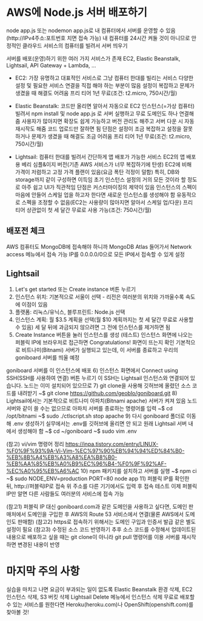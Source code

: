 # AWS에 Node.js 서버 배포하기
node app.js 또는 nodemon app.js로 내 컴퓨터에서 서버를 운영할 수 있음
(http://IPv4주소:포트번호 치면 접속 가능)
내 컴퓨터를 24시간 켜둘 것이 아니므로 
안정적인 클라우드 서비스의 컴퓨터를 빌려서 서버 띄우기

서버를 배포(운영)하기 위한 여러 가지 서비스가 존재
EC2, Elastic Beanstalk, Lightsail, API Gateway + Lambda, ...

- EC2: 가장 유명하고 대표적인 서비스로 그냥 컴퓨터 한대를 빌리는 서비스
다양한 설정 및 필요한 서비스 연결을 직접 해야 하는 부분이 많음
설정이 복잡하고 문제가 생겼을 때 해결도 어려움
프리 티어 1년 무료(조건: t2.micro, 750시간/월)

- Elastic Beanstalk: 코드만 올리면 알아서 자동으로 EC2 인스턴스(=가상 컴퓨터) 빌려서
npm install 및 node app.js 로 서버 실행하고 무료 도메인도 하나 연결해줌
사용자가 많아지면 확장도 쉽게 가능하고 버전 관리도 해주고 서버 다운 시 자동 재시작도 해줌
코드 업로드만 잘하면 됨
단점은 설정이 조금 복잡하고 설정을 잘못하거나 문제가 생겼을 때 해결도 조금 어려움
프리 티어 1년 무료(조건: t2.micro, 750시간/월)

- Lightsail: 컴퓨터 한대를 빌려서 간단하게 앱 배포가 가능한 서비스
EC2의 앱 배포용 베리 심플&이지 버전(기존 AWS 서비스가 너무 복잡하기에 탄생)
EC2에 비해 가격이 저렴하고 고정 가격 플랜이 있음(요금 폭탄 걱정이 덜함)
특히, DB와 storage까지 같이 구성하면 이득임
초기 인스턴스 설정의 거의 모든 것이라 할 정도로 아주 쉽고 UI가 직관적임
단점은 커스터마이징의 제약이 있음
인스턴스의 스펙이 마음에 안들어 스케일 업을 하고자 한다면 새로운 인스턴스를 생성해야 함
유동적으로 스펙을 조정할 수 없음(EC2는 사용량이 많아지면 알아서 스케일 업/다운)
프리 티어 상관없이 첫 세 달간 무료로 사용 가능(조건: 750시간/월)

## 배포전 체크
AWS 컴퓨터도 MongoDB에 접속해야 하니까
MongoDB Atlas 들어가서 Network access 메뉴에서
접속 가능 IP를 0.0.0.0/0으로 모든 IP에서 접속할 수 있게 설정

## Lightsail
1) Let's get started 또는 Create instance 버튼 누르기
2) 인스턴스 위치: 기본적으로 서울이 선택 - 리전은 여러분의 위치와 가까울수록 속도에 이점이 있음
3) 플랫폼: 리눅스/유닉스, 블루프린트: Node.js 선택
4) 인스턴스 계획: 월 $3.5 계획을 선택(월 $10 계획까지는 첫 세 달간 무료로 사용할 수 있음) 
세 달 뒤에 과금되지 않으려면 그 전에 인스턴스를 제거하면 됨
5) Create Instance 버튼을 눌러 인스턴스를 생성
(테스트) 인스턴스 화면에 나오는 퍼블릭 IP에 브라우저로 접근하면 Congratulations! 화면이 뜨는지 확인
기본적으로 비트나미(Bitnami) 서버가 실행되고 있는데, 이 서버를 종료하고 우리의 goniboard 서버를 띄울 예정

goniboard 서버를 이 인스턴스에 배포
6) 인스턴스 화면에서 Connect using SSH(SSH를 사용하여 연결) 버튼 누르기
이 SSH는 Lightsail 인스턴스와 연결되어 있습니다. 노드는 이미 설치되어 있으므로
7) git clone을 사용해 깃허브에 올렸던 소스 코드를 내려받기
~$ git clone https://github.com/geoblo/goniboard.git
8) Lightsail에서는 기본적으로 비트나미 아파치(Bitnami apache) 서버가 켜져 있음
노드 서버와 같이 쓸 수는 없으므로 아파치 서버를 종료하는 명령어를 입력
~$ cd /opt/bitnami
~$ sudo ./ctlscript.sh stop apache
9) 다시 goniboard 폴더로 이동해 .env 생성하기
실무에서는 .env를 깃허브에 올리면 안 되고 원래 Lightsail 서버 내에서 생성해야 함
~$ cd ~/goniboard
~$ sudo vim .env

(참고) vi/vim 명령어 정리
https://inpa.tistory.com/entry/LINUX-%F0%9F%93%9A-Vi-Vim-%EC%97%90%EB%94%94%ED%84%B0-%EB%8B%A4%EB%A3%A8%EA%B8%B0-%EB%AA%85%EB%A0%B9%EC%96%B4-%F0%9F%92%AF-%EC%A0%95%EB%A6%AC
10) npm 패키지를 설치하고 서버를 실행
~$ npm ci
~$ sudo NODE_ENV=production PORT=80 node app
11) 퍼블릭 IP를 확인한 뒤, http://퍼블릭IP로 접속
위 주소를 다른 기기에서도 입력 후 접속 테스트
이제 퍼블릭 IP만 알면 다른 사람들도 여러분의 서비스에 접속 가능

(참고1) 퍼블릭 IP 대신 goniboard.com과 같은 도메인을 사용하고 싶다면, 
도메인 판매처에서 도메인을 구입한 후 AWS의 Route 53 서비스에서 연결(물론 AWS에서 도메인도 판매함)
(참고2) https로 접속하기 위해서는 도메인 구입과 인증서 발급 같은 별도 설정이 필요
(참고3) 수정된 소스 코드 반영하기
추후 소스 코드를 수정해서 업데이트된 내용으로 배포하고 싶을 때는 git clone이 아니라 git pull 명령어를 이용
서버를 재시작하면 변경된 내용이 반영

# 마지막 주의 사항
실습을 마치고 나면 요금이 부과되는 일이 없도록
Elastic Beanstalk 환경 삭제, EC2 인스턴스 삭제, S3 버킷 삭제
Lightsail Delete 메뉴에서 인스턴스 삭제
무료로 배포할 수 있는 서비스를 원한다면 Heroku(heroku.com)나 OpenShift(openshift.com)를 찾아볼 것!